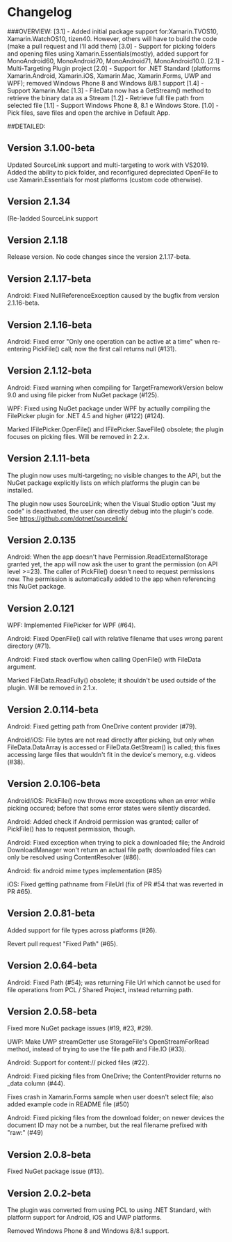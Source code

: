 # Changelog

###OVERVIEW:
[3.1] - Added initial package support for:Xamarin.TVOS10, Xamarin.WatchOS10, tizen40. However, others will have to build the code (make a pull request and I'll add them)
[3.0] - Support for picking folders and opening files using Xamarin.Essentials(mostly), added support for MonoAndroid60, MonoAndroid70, MonoAndroid71, MonoAndroid10.0.
[2.1] - Multi-Targeting Plugin project
[2.0] - Support for .NET Standard (platforms Xamarin.Android, Xamarin.iOS, Xamarin.Mac, Xamarin.Forms, UWP and WPF); removed Windows Phone 8 and Windows 8/8.1 support
[1.4] - Support Xamarin.Mac
[1.3] - FileData now has a GetStream() method to retrieve the binary data as a Stream
[1.2] - Retrieve full file path from selected file
[1.1] - Support Windows Phone 8, 8.1 e Windows Store.
[1.0] - Pick files, save files and open the archive in Default App.


##DETAILED:

## Version 3.1.00-beta
Updated SourceLink support and multi-targeting to work with VS2019.
Added the ability to pick folder, and reconfigured depreciated OpenFile to use Xamarin.Essentials for most platforms (custom code otherwise).

## Version 2.1.34

(Re-)added SourceLink support

## Version 2.1.18

Release version. No code changes since the version 2.1.17-beta.

## Version 2.1.17-beta

Android: Fixed NullReferenceException caused by the bugfix from version 2.1.16-beta.

## Version 2.1.16-beta

Android: Fixed error "Only one operation can be active at a time" when re-entering PickFile()
call; now the first call returns null (#131).

## Version 2.1.12-beta

Android: Fixed warning when compiling for TargetFrameworkVersion below 9.0 and using file picker
from NuGet package (#125).

WPF: Fixed using NuGet package under WPF by actually compiling the FilePicker plugin for .NET 4.5
and higher (#122) (#124).

Marked IFilePicker.OpenFile() and IFilePicker.SaveFile() obsolete; the plugin focuses on picking
files. Will be removed in 2.2.x.

## Version 2.1.11-beta

The plugin now uses multi-targeting; no visible changes to the API, but the NuGet package
explicitly lists on which platforms the plugin can be installed.

The plugin now uses SourceLink; when the Visual Studio option "Just my code" is deactivated,
the user can directly debug into the plugin's code. See https://github.com/dotnet/sourcelink/

## Version 2.0.135

Android: When the app doesn't have Permission.ReadExternalStorage granted yet, the app will now
ask the user to grant the permission (on API level >=23). The caller of PickFile() doesn't need to
request permissions now. The permission is automatically added to the app when referencing this
NuGet package.

## Version 2.0.121

WPF: Implemented FilePicker for WPF (#64).

Android: Fixed OpenFile() call with relative filename that uses wrong parent directory (#71).

Android: Fixed stack overflow when calling OpenFile() with FileData argument.

Marked FileData.ReadFully() obsolete; it shouldn't be used outside of the plugin. Will be removed
in 2.1.x.

## Version 2.0.114-beta

Android: Fixed getting path from OneDrive content provider (#79).

Android/iOS: File bytes are not read directly after picking, but only when FileData.DataArray is
accessed or FileData.GetStream() is called; this fixes accessing large files that wouldn't fit in
the device's memory, e.g. videos (#38).

## Version 2.0.106-beta

Android/iOS: PickFile() now throws more exceptions when an error while picking occured; before
that some error states were silently discarded.

Android: Added check if Android permission was granted; caller of PickFile() has to request
permission, though.

Android: Fixed exception when trying to pick a downloaded file; the Android DownloadManager won't
return an actual file path; downloaded files can only be resolved using ContentResolver (#86).

Android: fix android mime types implementation (#85)

iOS: Fixed getting pathname from FileUrl (fix of PR #54 that was reverted in PR #65).

## Version 2.0.81-beta

Added support for file types across platforms (#26).

Revert pull request "Fixed Path" (#65).

## Version 2.0.64-beta

Android: Fixed Path (#54); was returning File Url which cannot be used for file operations from
PCL / Shared Project, instead returning path.

## Version 2.0.58-beta

Fixed more NuGet package issues (#19, #23, #29).

UWP: Make UWP streamGetter use StorageFile's OpenStreamForRead method, instead of trying to use
the file path and File.IO (#33).

Android: Support for content:// picked files (#22).

Android: Fixed picking files from OneDrive; the ContentProvider returns no _data column (#44).

Fixes crash in Xamarin.Forms sample when user doesn't select file; also added example code in README file (#50)

Android: Fixed picking files from the download folder; on newer devices the document ID may not be
a number, but the real filename prefixed with "raw:" (#49)

## Version 2.0.8-beta

Fixed NuGet package issue (#13).

## Version 2.0.2-beta

The plugin was converted from using PCL to using .NET Standard, with platform support for Android,
iOS and UWP platforms.

Removed Windows Phone 8 and Windows 8/8.1 support.
